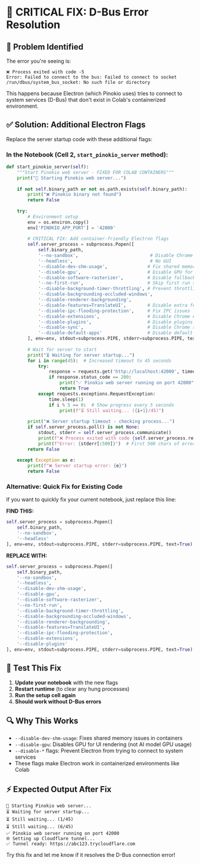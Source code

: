 # 🔧 CRITICAL FIX: D-Bus Error Resolution

## 🚨 Problem Identified

The error you're seeing is:
```
❌ Process exited with code -5
Error: Failed to connect to the bus: Failed to connect to socket /run/dbus/system_bus_socket: No such file or directory
```

This happens because Electron (which Pinokio uses) tries to connect to system services (D-Bus) that don't exist in Colab's containerized environment.

## ✅ Solution: Additional Electron Flags

Replace the server startup code with these additional flags:

### In the Notebook (Cell 2, `start_pinokio_server` method):

```python
def start_pinokio_server(self):
    """Start Pinokio web server - FIXED FOR COLAB CONTAINERS"""
    print("🚀 Starting Pinokio web server...")
    
    if not self.binary_path or not os.path.exists(self.binary_path):
        print("❌ Pinokio binary not found")
        return False
    
    try:
        # Environment setup
        env = os.environ.copy()
        env['PINOKIO_APP_PORT'] = '42000'
        
        # CRITICAL FIX: Add container-friendly Electron flags
        self.server_process = subprocess.Popen([
            self.binary_path,
            '--no-sandbox',                           # Disable Chrome sandbox
            '--headless',                             # No GUI
            '--disable-dev-shm-usage',               # Fix shared memory issues
            '--disable-gpu',                         # Disable GPU for UI (not AI models)  
            '--disable-software-rasterizer',         # Disable fallback rendering
            '--no-first-run',                        # Skip first run setup
            '--disable-background-timer-throttling', # Prevent throttling
            '--disable-backgrounding-occluded-windows',
            '--disable-renderer-backgrounding',
            '--disable-features=TranslateUI',        # Disable extra features
            '--disable-ipc-flooding-protection',     # Fix IPC issues
            '--disable-extensions',                  # Disable Chrome extensions
            '--disable-plugins',                     # Disable plugins
            '--disable-sync',                        # Disable Chrome sync
            '--disable-default-apps'                 # Disable default apps
        ], env=env, stdout=subprocess.PIPE, stderr=subprocess.PIPE, text=True)
        
        # Wait for server to start
        print("⏳ Waiting for server startup...")
        for i in range(45):  # Increased timeout to 45 seconds
            try:
                response = requests.get('http://localhost:42000', timeout=3)
                if response.status_code == 200:
                    print("✅ Pinokio web server running on port 42000")
                    return True
            except requests.exceptions.RequestException:
                time.sleep(1)
                if i % 5 == 0:  # Show progress every 5 seconds
                    print(f"⏳ Still waiting... ({i+1}/45)")
        
        print("❌ Server startup timeout - checking process...")
        if self.server_process.poll() is not None:
            stdout, stderr = self.server_process.communicate()
            print(f"❌ Process exited with code {self.server_process.returncode}")
            print(f"Error: {stderr[:500]}")  # First 500 chars of error
        return False
        
    except Exception as e:
        print(f"❌ Server startup error: {e}")
        return False
```

### Alternative: Quick Fix for Existing Code

If you want to quickly fix your current notebook, just replace this line:

**FIND THIS:**
```python
self.server_process = subprocess.Popen([
    self.binary_path, 
    '--no-sandbox', 
    '--headless'
], env=env, stdout=subprocess.PIPE, stderr=subprocess.PIPE, text=True)
```

**REPLACE WITH:**
```python
self.server_process = subprocess.Popen([
    self.binary_path,
    '--no-sandbox',
    '--headless', 
    '--disable-dev-shm-usage',
    '--disable-gpu',
    '--disable-software-rasterizer',
    '--no-first-run',
    '--disable-background-timer-throttling',
    '--disable-backgrounding-occluded-windows',
    '--disable-renderer-backgrounding',
    '--disable-features=TranslateUI',
    '--disable-ipc-flooding-protection',
    '--disable-extensions',
    '--disable-plugins'
], env=env, stdout=subprocess.PIPE, stderr=subprocess.PIPE, text=True)
```

## 🧪 Test This Fix

1. **Update your notebook** with the new flags
2. **Restart runtime** (to clear any hung processes)
3. **Run the setup cell again**
4. **Should work without D-Bus errors**

## 🔍 Why This Works

- `--disable-dev-shm-usage`: Fixes shared memory issues in containers
- `--disable-gpu`: Disables GPU for UI rendering (not AI model GPU usage)
- `--disable-*` flags: Prevent Electron from trying to connect to system services
- These flags make Electron work in containerized environments like Colab

## ⚡ Expected Output After Fix

```
🚀 Starting Pinokio web server...
⏳ Waiting for server startup...
⏳ Still waiting... (1/45)
⏳ Still waiting... (6/45)
✅ Pinokio web server running on port 42000
🌐 Setting up Cloudflare tunnel...
✅ Tunnel ready: https://abc123.trycloudflare.com
```

Try this fix and let me know if it resolves the D-Bus connection error!